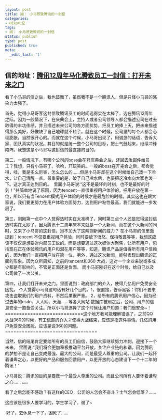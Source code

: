 ```yaml
---
layout: post
title: 阅： 小马哥致腾讯的一封信
categories:
- Hiko札记
tags:
- 阅： 小马哥致腾讯的一封信
status: publish
type: post
published: true
meta:
  _edit_last: '1'
---
```

信的地址：<a href="http://tech.qq.com/a/20101112/000310.htm" rel="nofollow" target="_blank">腾讯12周年马化腾致员工一封信：打开未来之门</a>
-------------------------------------------------------------------
看了小马哥的信之后，我也鼓舞了，虽然我不是一个腾讯人，但是只怪小马哥的感染力太强了。

首先，觉得小马哥写这封信致腾讯员工的时间选得实在太棒了，选在腾讯12周年之际。因为一般情况下，在庆典会上，主持人或者公司领导人都会描述公司在过去取得的丰功伟绩，并且描述未来公司的各方面优势，把员工的捧上天，把未来描述得那么美好，好像缺了自己地球就不转了。就在这个时候，公司里的每个人都会心理膨胀，当然很开心的。而就在这个时候，小马哥出现了，用诚恳的话语，告诉大家、团队真实的状况。其目的就是统一整个公司的目标，把士气鼓起来，继续冲锋陷阵。我想这是小马哥写这封信的最直接的目的。

第二，一般情况下，有哪个公司的boss会在开庆典会之后，还回去发邮件给员工？我想，只有小马哥了。哈哈，开玩笑的。一般的boss在开完会之后，都会觉得，哇，我是多么厉害，怎么怎么的……但是小马哥却在这个时候给自己泼一下冷水，让自己清醒一点。最重要的是，破了自己冷水后，也要把这冷水向大家也泼一下。这才真正达到目的。
 里面小马哥说:“这不是最坏的时刻，也不是最好的时刻！”并简单地说了原因，因为tencent一直很重视用户体验的，把用户放在第一位，所以只有当Tencent模式用户体验的时候才是最危险的时候。其实这也在跟大家说，我们要更努力在用户体验方面努力，达到用户粘性最高，我们就能进一步发展了。


第三，刚刚第一点中个人觉得选时实在太准确了，同时第三点个人还是觉得这封信选时实在太妙了。因为腾讯十二周年庆本来就是一个大新闻，而在这个大新闻的同时，又来了小马哥的这封信，岂不加大了这两则新闻的威力？
在小马哥的信里面提到：tencent 不仅要重视用户体验，同时要放下愤怒、保持敬畏等等，我想这应该不仅仅是想要对内部员工说的。而是想要通过这次媒体大聚焦，让所有用户，包括现在正在体验腾讯的用户和潜在用户等等，知道，腾讯产品是值得所有用户信赖的，因为我们一直把用户放在第一位。另外，通过这次新闻，能够表现出腾讯的正面的形象。因为众所周知，之前的tencent和360 大战，这对一个企业来说或多或少都是有影响的，不管是正面还是负面。 而小马哥刚好在这个时候，给自己以及公司做了一次公关。


第四，让我们打开未来之门。里面说到：政府部门的介入，使得几亿用户免受安全困扰。
个人觉得小马哥这句话有好几个目的。1，很直接，告诉黑客：你们不要来攻击盗取我们的用户资料，不然后果很严重。 2，给所有的腾讯用户信心，因为经过去年的csdn、人人网、天涯……等各大网站 数据库被刷之后，公司、用户的信息安全一直备受关注。所以小马哥选择了这个时候让用户知道：我们很安全~！
============================这个地方我可能理解错误了，之前QQ大战360的时候，有工信部的介入才使得大战结束，应该是指这件事情。几亿的用户免受安全困扰，应该是说360的问题。=================================

当然，信的结尾肯定要给所有的员工们自信，鼓励大家继续努力冲刺，迎接下一个未来。
里面说:"我们将会更加积极推动平台开放，关注产业链的和谐，因为腾讯的梦想不是让自己变成最强、最大的公司，而是最受人尊重的公司。让我们一起怀着谦卑之心，以更好的产品和服务回馈用户，以更开放的心态建设下一个十二年的腾讯！"

小马哥说：腾讯的目的是要做一个最受人尊重的公司。而且公司所有人要怀着谦卑之心…… 。。。

看了之后怎能不感动？有这样的CEO，公司的人怎会不奋斗？士气怎会低落？……


这应该是很多人要学习的，学生学习了，谢了~

 好了，去休息一下了，困死了……

